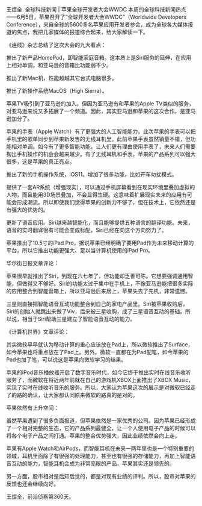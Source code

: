 王煜全  全球科技新闻 | 苹果全球开发者大会WWDC﻿
本周的全球科技新闻热点——6月5日，苹果召开了“全球开发者大会WWDC”（Worldwide Developers Conference），来自全球的5600多名苹果应用开发者参会，成为全球各大媒体报道的焦点，我把几家媒体的报道综合起来，给大家解读一下。﻿

《连线》杂志总结了这次大会的九大看点：﻿

推出了新产品HomePod，即智能家庭音箱。这本质上是Siri服务的延伸，在应用上相对单调，和亚马逊的音箱比功能弱不少。﻿

推出了新Mac机，性能超越其它台式电脑很多。﻿

推出了新操作系统MacOS（High Sierra）。﻿

苹果TV吸引到了亚马逊的加入。但因为亚马逊有和苹果的Apple TV类似的服务，对亚马逊来说又多拓展了一个频道。因此，其实亚马逊和苹果的这次合作，是亚马逊加分了。﻿

苹果的手表（Apple Watch）有了更强大的人工智能能力。此次苹果的手表可以把手机里的歌单同步到苹果新发售的无线耳机里。此前苹果手表虽然销量不错，但功能相对单调。如今有了更多智能功能，让人们更有理由使用手表了，未来人们需要掏出手机操作的机会会越来越少。有了无线耳机和手表，苹果的产品系列可以强大很多，这是苹果的真正亮点。﻿

推出了新的手机操作系统，iOS11。增加了很多功能，比如开车勿扰模式。﻿

提供了一套AR系统（增强现实），可以通过手机屏幕看到在现实环境里叠加虚拟的人物，而且能用3D场景叠加，不会显得生硬。这意味着扩展现实未来的应用有可能会形成潮流。所以即使我们觉得苹果的创新力不够了，但在技术上，它依然还是有强大的优势的。﻿

更新了语音应用。Siri越来越智能化，而且能够提供五种语言的翻译功能。未来，语音的实时翻译很有可能会变成标配，Siri已经在向这个方向努力了。﻿

苹果推出了10.5寸的iPad Pro，据说苹果已经明确了要用Pad作为未来移动计算的平台，所以它推出功能更强大、足以当计算机使用的iPad Pro。﻿

华尔街日报文章评论：﻿

苹果很早就推出了Siri，到现在六七年了，但功能却乏善可陈。它想要强调通用智能，但做得又不够好。Siri的功能太过于集中在手机上，不像亚马逊能把很多实际的应用整合到智能音箱上，所以亚马逊后来居上，苹果失去了先机，非常遗憾。﻿

三星则直接把智能语音互动功能整合到自己的家电产品里。Siri被苹果收购后，Siri的创始人就跳出来做了Viv，后来被三星收购，成了三星语音互动的基础。所以说，相当于Siri帮助三星建立了智能语音互动的能力。﻿

《计算机世界》文章评论：﻿

其实微软早早就认为移动计算的重心应该放在Pad上，所以微软推出了Surface，如今苹果也将重点放在了Pad上。另外，微软一直都在为Pad配笔，如今苹果的Pad也加了笔，可以说这是苹果向微软学习的结果。﻿

苹果的iPod音乐播放器开启了数字音乐时代，如今它终于推出实时在线音乐收听服务了，而微软在将近两年前就在自己的游戏机XBOX上面推出了XBOX Music，实现了实时在线收听音乐的服务。所以，大家认为苹果这次的展示是对微软已经走了的路的确认，让大家都认同原来微软的路真的是对的。﻿

苹果依然有上升空间：﻿

虽然苹果遭到了很多负面报道，但苹果依然是一家优秀的公司。因为苹果已经形成了一个相对完整的生态，它的产品系列最健全，让一个人使用电子产品的时候可以将各个电子产品之间打通。苹果的整合优势强大，因此业绩依然会向上走。﻿

苹果有Apple Watch和AirPods，而智能耳机在未来一两年里也是一个特别重要的领域，耳机里面除了有很强的处理能力，甚至也有很强的存储能力，再加上智能语音互动的能力，智能耳机会成为非常亮眼的产品，苹果其实还是领先的。﻿

另一方面，股市相对是后知后觉的，都是对现有业绩的评判。所以，股市对苹果的反馈也还会继续向好。﻿

王煜全，前沿侦察第360天。
